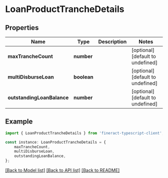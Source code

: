 # LoanProductTrancheDetails


## Properties

Name | Type | Description | Notes
------------ | ------------- | ------------- | -------------
**maxTrancheCount** | **number** |  | [optional] [default to undefined]
**multiDisburseLoan** | **boolean** |  | [optional] [default to undefined]
**outstandingLoanBalance** | **number** |  | [optional] [default to undefined]

## Example

```typescript
import { LoanProductTrancheDetails } from 'fineract-typescript-client';

const instance: LoanProductTrancheDetails = {
    maxTrancheCount,
    multiDisburseLoan,
    outstandingLoanBalance,
};
```

[[Back to Model list]](../README.md#documentation-for-models) [[Back to API list]](../README.md#documentation-for-api-endpoints) [[Back to README]](../README.md)
